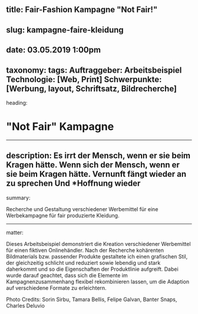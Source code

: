 title: Fair-Fashion Kampagne "Not Fair!"
----
slug: kampagne-faire-kleidung
----
date: 03.05.2019 1:00pm
----
taxonomy:
  tags:
    Auftraggeber: Arbeitsbeispiel
    Technologie: [Web, Print]
    Schwerpunkte: [Werbung, layout, Schriftsatz, Bildrecherche]
----
heading:
# "Not Fair" Kampagne
----
description:
Es irrt der Mensch, wenn er sie beim Kragen hätte. Wenn sich der Mensch, wenn er sie beim Kragen hätte. Vernunft fängt wieder an zu sprechen Und *Hoffnung wieder
----
summary:

Recherche und Gestaltung verschiedener Werbemittel für eine Werbekampagne für fair produzierte Kleidung.

----
matter:

Dieses Arbeitsbeispiel demonstriert die Kreation verschiedener Werbemittel für einen fiktiven Onlinehändler. Nach der Recherche kohärenten Bildmaterials bzw. passender Produkte gestaltete ich einen grafischen Stil, der gleichzeitig schlicht und reduziert sowie lebendig und stark daherkommt und so die Eigenschaften der Produktlinie aufgreift. Dabei wurde darauf geachtet, dass sich die Elemente im Kampagnenzusammenhang flexibel rekombinieren lassen, um die Adaption auf verschiedene Formate zu erleichtern.

Photo Credits: Sorin Sirbu, Tamara Bellis, Felipe Galvan, Banter Snaps, Charles Deluvio
